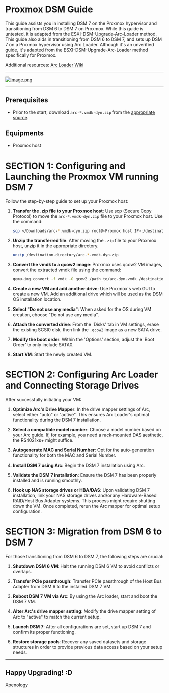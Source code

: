 # Proxmox DSM Guide

This guide assists you in installing DSM 7 on the Proxmox hypervisor and transitioning from DSM 6 to DSM 7 on Proxmox. While this guide is untested, it is adapted from the ESXI-DSM-Upgrade-Arc-Loader method. This guide also aids in transitioning from DSM 6 to DSM 7, and sets up DSM 7 on a Proxmox hypervisor using Arc Loader. Although it's an unverified guide, it's adapted from the ESXI-DSM-Upgrade-Arc-Loader method specifically for Proxmox. 

Additional resources: [Arc Loader Wiki](https://github.com/AuxXxilium/AuxXxilium/wiki)

---

[![image.png](https://i.postimg.cc/B6y2Q23Y/image.png)](https://postimg.cc/ftcV8tJm)

---

## Prerequisites

- Prior to the start, download `arc-*.vmdk-dyn.zip` from the [appropriate source](https://github.com/AuxXxilium/arc/releases).

## Equipments

- Proxmox host

# SECTION 1: Configuring and Launching the Proxmox VM running DSM 7

Follow the step-by-step guide to set up your Proxmox host:

1. **Transfer the .zip file to your Proxmox host**: Use scp (Secure Copy Protocol) to move the `arc-*.vmdk-dyn.zip` file to your Proxmox host. Use the command:
   ```bash
   scp ~/Downloads/arc-*.vmdk-dyn.zip root@<Proxmox host IP>:/destination-directory/
   ```
   
2. **Unzip the transferred file**: After moving the `.zip` file to your Proxmox host, unzip it in the appropriate directory.
   ```bash
   unzip /destination-directory/arc-*.vmdk-dyn.zip
   ```
   
3. **Convert the vmdk to a qcow2 image**: Proxmox uses qcow2 VM images, convert the extracted vmdk file using the command:
   ```bash
   qemu-img convert -f vmdk -O qcow2 /path_to/arc-dyn.vmdk /destination_path/arc-dyn.qcow2
   ```
   
4. **Create a new VM and add another drive**: Use Proxmox's web GUI to create a new VM. Add an additional drive which will be used as the DSM OS installation location.
   
5. **Select "Do not use any media"**: When asked for the OS during VM creation, choose "Do not use any media".
   
6. **Attach the converted drive**:  From the 'Disks' tab in VM settings, erase the existing SCSI0 disk, then link the `.qcow2` image as a new SATA drive.
   
7. **Modify the boot order**: Within the 'Options' section, adjust the 'Boot Order' to only include SATA0. 
   
8. **Start VM**: Start the newly created VM.

# SECTION 2: Configuring Arc Loader and Connecting Storage Drives

After successfully initiating your VM:

1. **Optimize Arc's Drive Mapper**: In the drive mapper settings of Arc, select either "auto" or "active". This ensures Arc Loader's optimal functionality during the DSM 7 installation.

2. **Select a compatible model number**: Choose a model number based on your Arc guide. If, for example, you need a rack-mounted DAS aesthetic, the RS4021xs+ might suffice.

3. **Autogenerate MAC and Serial Number**: Opt for the auto-generation functionality for both the MAC and Serial Number.

4. **Install DSM 7 using Arc**: Begin the DSM 7 installation using Arc.

5. **Validate the DSM 7 installation**: Ensure the DSM 7 has been properly installed and is running smoothly.

6. **Hook up NAS storage drives or HBA/DAS**: Upon validating DSM 7 installation, link your NAS storage drives and/or any Hardware-Based RAID/Host Bus Adapter systems. This process might require shutting down the VM. Once completed, rerun the Arc mapper for optimal setup configuration.

# SECTION 3: Migration from DSM 6 to DSM 7

For those transitioning from DSM 6 to DSM 7, the following steps are crucial:

1. **Shutdown DSM 6 VM**: Halt the running DSM 6 VM to avoid conflicts or overlaps.

2. **Transfer PCIe passthrough**: Transfer PCIe passthrough of the Host Bus Adapter from DSM 6 to the installed DSM 7 VM.

3. **Reboot DSM 7 VM via Arc**: By using the Arc loader, start and boot the DSM 7 VM.

4. **Alter Arc's drive mapper setting**: Modify the drive mapper setting of Arc to "active" to match the current setup. 

5. **Launch DSM 7**: After all configurations are set, start up DSM 7 and confirm its proper functioning.

6. **Restore storage pools**: Recover any saved datasets and storage structures in order to provide previous data access based on your setup needs.

---

Happy Upgrading! :D
---
Xpenology
